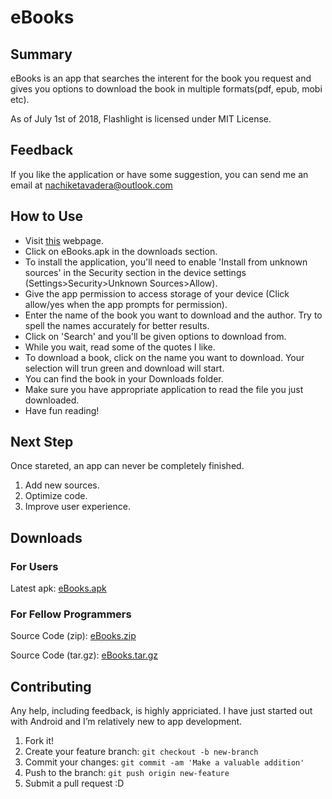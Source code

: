 # eBooks

## Summary

eBooks is an app that searches the interent for the book you request and gives you options to download the book in multiple formats(pdf, epub, mobi etc).

As of July 1st of 2018, Flashlight is licensed under MIT License.

## Feedback

If you like the application or have some suggestion, you can send me an email at nachiketavadera@outlook.com

## How to Use

* Visit [this](https://github.com/NachiketaVadera/EBookDownloader) webpage.
* Click on eBooks.apk in the downloads section.
* To install the application, you'll need to enable 'Install from unknown sources' in the Security section in the device settings   (Settings>Security>Unknown Sources>Allow).
* Give the app permission to access storage of your device (Click allow/yes when the app prompts for permission).
* Enter the name of the book you want to download and the author. Try to spell the names accurately for better results.
* Click on 'Search' and you'll be given options to download from.
* While you wait, read some of the quotes I like.
* To download a book, click on the name you want to download. Your selection will trun green and download will start.
* You can find the book in your Downloads folder.
* Make sure you have appropriate application to read the file you just downloaded.
* Have fun reading!

## Next Step

Once stareted, an app can never be completely finished. 

1. Add new sources.
2. Optimize code.
3. Improve user experience.

## Downloads

### For Users

Latest apk:
[eBooks.apk](https://github.com/NachiketaVadera/EBookDownloader/releases/download/v0.3/eBooks-v0.3.apk)

### For Fellow Programmers

Source Code (zip):
[eBooks.zip](https://github.com/NachiketaVadera/EBookDownloader/archive/v0.3.zip)

Source Code (tar.gz):
[eBooks.tar.gz](https://github.com/NachiketaVadera/EBookDownloader/archive/v0.3.tar.gz)

## Contributing

Any help, including feedback, is highly appriciated. I have just started out with Android and I’m relatively new to app development.

1. Fork it!
2. Create your feature branch: `git checkout -b new-branch`
3. Commit your changes: `git commit -am 'Make a valuable addition'`
4. Push to the branch: `git push origin new-feature`
5. Submit a pull request :D
